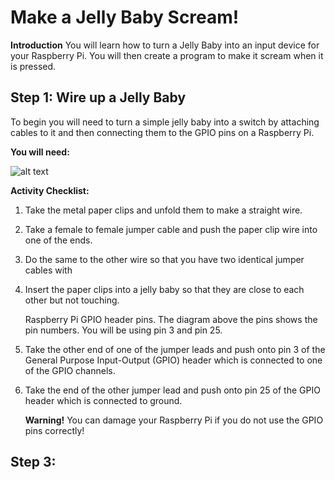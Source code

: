 # Make a Jelly Baby Scream!

**Introduction**
You will learn how to turn a Jelly Baby into an input device for your Raspberry Pi. You will then create a program to make it scream when it is pressed. 


## Step 1: Wire up a Jelly Baby

To begin you will need to turn a simple jelly baby into a switch by attaching cables to it and then connecting them to the GPIO pins on a Raspberry Pi.

**You will need:**

![alt text](image.png "Components")

**Activity Checklist:**

1. Take the metal paper clips and unfold them to make a straight wire.

2. Take a female to female jumper cable and push the paper clip wire into one of the ends. 

3. Do the same to the other wire so that you have two identical jumper cables with 

4. Insert the paper clips into a jelly baby so that they are close to each other but not touching. 

    Raspberry Pi GPIO header pins. The diagram above the pins shows the pin numbers. You will be using pin 3 and pin 25.

5. Take the other end of one of the jumper leads and push onto pin 3 of the General Purpose Input-Output (GPIO) header which is connected to one of the GPIO channels.

6. Take the end of the other jumper lead and push onto pin 25 of the GPIO header which is connected to ground.

    **Warning!** You can damage your Raspberry Pi if you do not use the GPIO pins correctly!
    
## Step 3:     
